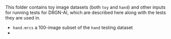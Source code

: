 This folder contains toy image datasets (both `toy` and `hand`) and other inputs for running tests for DRGN-AI,
which are described here along with the tests they are used in.

- `hand.mrcs` a 100-image subset of the `hand` testing dataset
- 